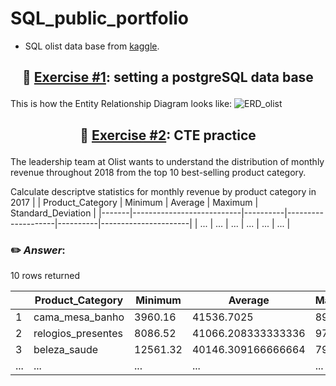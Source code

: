 # SQL_public_portfolio

- SQL olist data base from [kaggle](https://www.kaggle.com/code/sepidehsoleimanian/olist-project).

## <p align = "center">:pushpin: [Exercise #1](https://github.com/AndreRosaLopes/SQL_public_portfolio/blob/main/Creating%20the%20data%20base%20olist.pgsql): setting a postgreSQL data base </p>

This is how the Entity Relationship Diagram looks like:
![ERD_olist](https://github.com/AndreRosaLopes/AndreRosaLopes/assets/135834696/cb9a1338-c348-4728-af01-2e45b25742b8)


## <p align = "center">:pushpin: [Exercise #2]([https://github.com/AndreRosaLopes/SQL_public_portfolio/blob/main/Creating%20the%20data%20base%20olist.pgsql](https://github.com/AndreRosaLopes/SQL_public_portfolio/blob/main/olist_CTE%20practice%20calculate%20the%20statisct%20distribution%20of%20monthly%20revenue.pgsql)): CTE practice </p>
The leadership team at Olist wants to understand the distribution of monthly revenue throughout 2018 from the top 10 best-selling product category.

Calculate descriptve statistics for monthly revenue by product category in 2017
|   | Product_Category         | Minimum  | Average            | Maximum  | Standard_Deviation  |
|-------|---------------------------|----------|--------------------|----------|----------------------|
| ...     | ...             | ...  | ...           | ... | ...      |

### :pencil2:<i> Answer</i>:

10 rows returned

|       | Product_Category         | Minimum  | Average            | Maximum  | Standard_Deviation  |
|-------|---------------------------|----------|--------------------|----------|----------------------|
| 1     | cama_mesa_banho           | 3960.16  | 41536.7025         | 89412.54 | 23274.84602066      |
| 2     | relogios_presentes        | 8086.52  | 41066.208333333336 | 97724.57 | 26047.28077707      |
| 3     | beleza_saude              | 12561.32 | 40146.309166666664 | 79120.4  | 18797.84442421      |
| ...     | ...             | ...  | ...           | ... | ...      |


